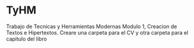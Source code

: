 # TyHM
Trabajo de Tecnicas y Herramientas Modernas
Modulo 1, Creacion de Textos e Hipertextos.
Creare una carpeta para el CV
y otra carpeta para el capitulo del libro
